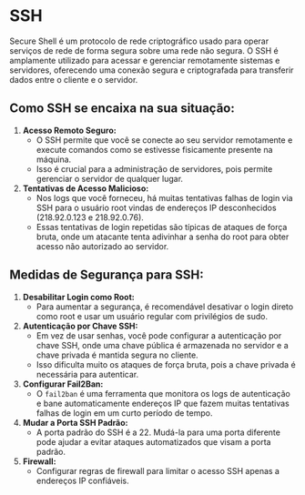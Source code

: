 # SSH

Secure Shell é um protocolo de rede criptográfico usado para operar serviços de rede de forma segura sobre uma rede não segura. O SSH é amplamente utilizado para acessar e gerenciar remotamente sistemas e servidores, oferecendo uma conexão segura e criptografada para transferir dados entre o cliente e o servidor.

## **Como SSH se encaixa na sua situação:**

1. **Acesso Remoto Seguro:**
   * O SSH permite que você se conecte ao seu servidor remotamente e execute comandos como se estivesse fisicamente presente na máquina.
   * Isso é crucial para a administração de servidores, pois permite gerenciar o servidor de qualquer lugar.
2. **Tentativas de Acesso Malicioso:**
   * Nos logs que você forneceu, há muitas tentativas falhas de login via SSH para o usuário root vindas de endereços IP desconhecidos (218.92.0.123 e 218.92.0.76).
   * Essas tentativas de login repetidas são típicas de ataques de força bruta, onde um atacante tenta adivinhar a senha do root para obter acesso não autorizado ao servidor.

## **Medidas de Segurança para SSH:**

1. **Desabilitar Login como Root:**
   * Para aumentar a segurança, é recomendável desativar o login direto como root e usar um usuário regular com privilégios de sudo.
2. **Autenticação por Chave SSH:**
   * Em vez de usar senhas, você pode configurar a autenticação por chave SSH, onde uma chave pública é armazenada no servidor e a chave privada é mantida segura no cliente.
   * Isso dificulta muito os ataques de força bruta, pois a chave privada é necessária para autenticar.
3. **Configurar Fail2Ban:**
   * O `fail2ban` é uma ferramenta que monitora os logs de autenticação e bane automaticamente endereços IP que fazem muitas tentativas falhas de login em um curto período de tempo.
4. **Mudar a Porta SSH Padrão:**
   * A porta padrão do SSH é a 22. Mudá-la para uma porta diferente pode ajudar a evitar ataques automatizados que visam a porta padrão.
5. **Firewall:**
   * Configurar regras de firewall para limitar o acesso SSH apenas a endereços IP confiáveis.
